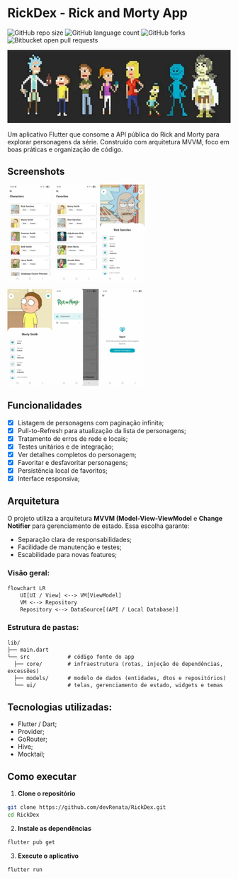 # RickDex - Rick and Morty App

![GitHub repo size](https://img.shields.io/github/repo-size/devrenata/rickdex?style=for-the-badge)
![GitHub language count](https://img.shields.io/github/languages/count/devrenata/rickdex?style=for-the-badge)
![GitHub forks](https://img.shields.io/github/forks/devrenata/rickdex?style=for-the-badge)
![Bitbucket open pull requests](https://img.shields.io/bitbucket/pr-raw/devrenata/rickdex?style=for-the-badge)

<img src="docs/banner/rick-banner.png" alt="Banner de Rick and Morty">

Um aplicativo Flutter que consome a API pública do Rick and Morty para explorar personagens da série.
Construído com arquitetura MVVM, foco em boas práticas e organização de código.

## Screenshots

<p align="left">
  <img src="docs/screenshots/characters-page.jpeg" width="20%"/>
  <img src="docs/screenshots/favorites-page.jpeg" width="20%"/>
  <img src="docs/screenshots/rick-details.jpeg" width="20%"/>
</p>
<p align="left">
  <img src="docs/screenshots/morty-details.jpeg" width="20%"/>
  <img src="docs/screenshots/menu-drawer.jpeg" width="20%"/>
  <img src="docs/screenshots/empty-favorites.jpeg" width="20%"/>
</p>

## Funcionalidades

- [x] Listagem de personagens com paginação infinita;
- [x] Pull-to-Refresh para atualização da lista de personagens;
- [x] Tratamento de erros de rede e locais;
- [x] Testes unitários e de integração;
- [x] Ver detalhes completos do personagem;
- [x] Favoritar e desfavoritar personagens;
- [x] Persistência local de favoritos;
- [x] Interface responsiva;

## Arquitetura

O projeto utiliza a arquitetura **MVVM (Model-View-ViewModel** e **Change Notifier** para gerenciamento de estado. Essa escolha garante:
- Separação clara de responsabilidades;
- Facilidade de manutenção e testes;
- Escabilidade para novas features;

### Visão geral:

```mermaid
flowchart LR
    UI[UI / View] <--> VM[ViewModel]
    VM <--> Repository
    Repository <--> DataSource[(API / Local Database)]
```
### Estrutura de pastas:

```
lib/
├── main.dart
└── src            # código fonte do app
  ├── core/        # infraestrutura (rotas, injeção de dependências, excessões)
  ├── models/      # modelo de dados (entidades, dtos e repositórios)
  └── ui/          # telas, gerenciamento de estado, widgets e temas
```

## Tecnologias utilizadas:
- Flutter / Dart;
- Provider;
- GoRouter;
- Hive;
- Mocktail;

## Como executar

1. **Clone o repositório**
```bash
git clone https://github.com/devRenata/RickDex.git
cd RickDex
```

2. **Instale as dependências**
```bash
flutter pub get
```

3. **Execute o aplicativo**
```bash
flutter run
```

